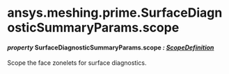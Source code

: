 # ansys.meshing.prime.SurfaceDiagnosticSummaryParams.scope



#### *property* SurfaceDiagnosticSummaryParams.scope *: [ScopeDefinition](ansys.meshing.prime.ScopeDefinition.md#ansys.meshing.prime.ScopeDefinition)*

Scope the face zonelets for surface diagnostics.

<!-- !! processed by numpydoc !! -->
